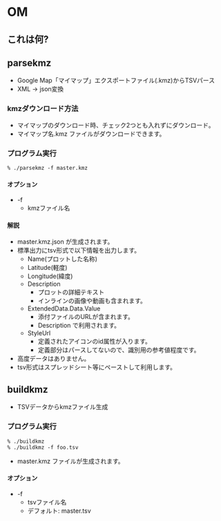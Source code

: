 OM
==

## これは何?

## parsekmz
- Google Map「マイマップ」エクスポートファイル(.kmz)からTSVパース
- XML -> json変換

### kmzダウンロード方法
- マイマップのダウンロード時、チェック2つとも入れずにダウンロード。
- マイマップ名.kmz ファイルがダウンロードできます。

### プログラム実行

```
% ./parsekmz -f master.kmz
```
#### オプション
- -f
    - kmzファイル名

#### 解説
- master.kmz.json が生成されます。
- 標準出力にtsv形式で以下情報を出力します。
    - Name(プロットした名称)
    - Latitude(軽度)
    - Longitude(緯度)
    - Description
        - プロットの詳細テキスト
        - インラインの画像や動画も含まれます。
    - ExtendedData.Data.Value
        - 添付ファイルのURLが含まれます。
        - Description で利用されます。
    - StyleUrl
        - 定義されたアイコンのid属性が入ります。
        - 定義部分はパースしてないので、識別用の参考値程度です。
- 高度データはありません。
- tsv形式はスプレッドシート等にペーストして利用します。

## buildkmz
- TSVデータからkmzファイル生成

### プログラム実行

```
% ./buildkmz
% ./buildkmz -f foo.tsv
```

- master.kmz ファイルが生成されます。

#### オプション
- -f
    - tsvファイル名
    - デフォルト: master.tsv

